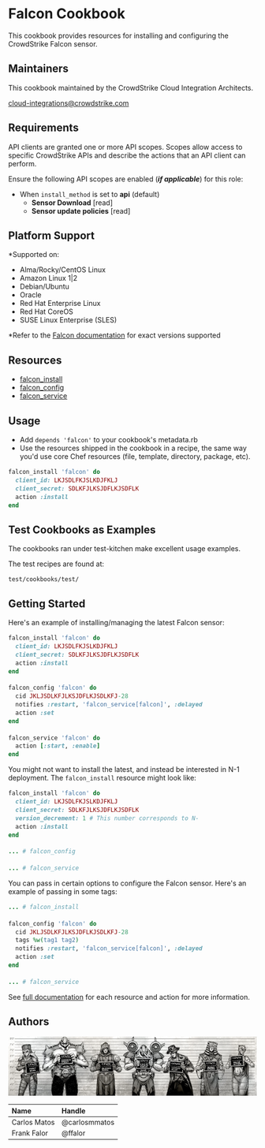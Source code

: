 # Falcon Cookbook

This cookbook provides resources for installing and configuring the CrowdStrike Falcon sensor.

## Maintainers
This cookbook maintained by the CrowdStrike Cloud Integration Architects.

<cloud-integrations@crowdstrike.com>

## Requirements
API clients are granted one or more API scopes. Scopes allow access to specific CrowdStrike APIs and describe the actions that an API client can perform.

Ensure the following API scopes are enabled (***if applicable***) for this role:
* When `install_method` is set to **api** (default)
  * **Sensor Download** [read]
  * **Sensor update policies** [read]

## Platform Support
*Supported on:
- Alma/Rocky/CentOS Linux
- Amazon Linux 1|2
- Debian/Ubuntu
- Oracle
- Red Hat Enterprise Linux
- Red Hat CoreOS
- SUSE Linux Enterprise (SLES)

*Refer to the [Falcon documentation](https://falcon.crowdstrike.com/documentation/20/falcon-sensor-for-linux#operating-systems) for exact versions supported

## Resources

- [falcon_install](./documentation/falcon_install.md)
- [falcon_config](./documentation/falcon_config.md)
- [falcon_service](./documentation/falcon_service.md)

## Usage

- Add `depends 'falcon'` to your cookbook's metadata.rb
- Use the resources shipped in the cookbook in a recipe, the same way you'd use core Chef resources (file, template, directory, package, etc).

```ruby
falcon_install 'falcon' do
  client_id: LKJSDLFKJSLKDJFKLJ
  client_secret: SDLKFJLKSJDFLKJSDFLK
  action :install
end
```

## Test Cookbooks as Examples

The cookbooks ran under test-kitchen make excellent usage examples.

The test recipes are found at:

```text
test/cookbooks/test/
```

## Getting Started

Here's an example of installing/managing the latest Falcon sensor:
```ruby
falcon_install 'falcon' do
  client_id: LKJSDLFKJSLKDJFKLJ
  client_secret: SDLKFJLKSJDFLKJSDFLK
  action :install
end

falcon_config 'falcon' do
  cid JKLJSDLKFJLKSJDFLKJSDLKFJ-28
  notifies :restart, 'falcon_service[falcon]', :delayed
  action :set
end

falcon_service 'falcon' do
  action [:start, :enable]
end
```

You might not want to install the latest, and instead be interested in N-1 deployment. The `falcon_install` resource might look like:
```ruby
falcon_install 'falcon' do
  client_id: LKJSDLFKJSLKDJFKLJ
  client_secret: SDLKFJLKSJDFLKJSDFLK
  version_decrement: 1 # This number corresponds to N-
  action :install
end

... # falcon_config

... # falcon_service
```

You can pass in certain options to configure the Falcon sensor. Here's an example of passing in some tags:
```ruby
... # falcon_install

falcon_config 'falcon' do
  cid JKLJSDLKFJLKSJDFLKJSDLKFJ-28
  tags %w(tag1 tag2)
  notifies :restart, 'falcon_service[falcon]', :delayed
  action :set
end

... # falcon_service
```

See [full documentation](#resources) for each resource and action for more information.


Authors
-----------------
![Adversary Lineup](https://raw.githubusercontent.com/CrowdStrike/falconpy/main/docs/asset/adversary-lineup-1.png)

| Name | Handle |
| :--- | :--- |
| Carlos Matos | @carlosmmatos
| Frank Falor | @ffalor
